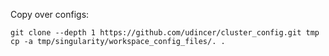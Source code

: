 Copy over configs:

```
git clone --depth 1 https://github.com/udincer/cluster_config.git tmp
cp -a tmp/singularity/workspace_config_files/. .
```
